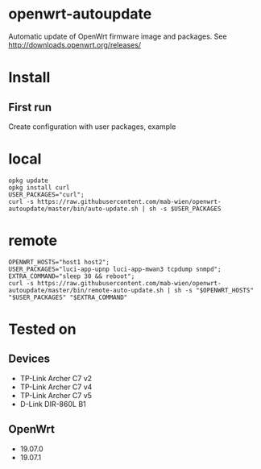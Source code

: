 # openwrt-autoupdate
Automatic update of OpenWrt firmware image  and packages.
See http://downloads.openwrt.org/releases/
# Install

## First run
Create configuration with user packages, example
# local

````
opkg update
opkg install curl
USER_PACKAGES="curl";
curl -s https://raw.githubusercontent.com/mab-wien/openwrt-autoupdate/master/bin/auto-update.sh | sh -s $USER_PACKAGES
````
# remote

````
OPENWRT_HOSTS="host1 host2";
USER_PACKAGES="luci-app-upnp luci-app-mwan3 tcpdump snmpd";
EXTRA_COMMAND="sleep 30 && reboot";
curl -s https://raw.githubusercontent.com/mab-wien/openwrt-autoupdate/master/bin/remote-auto-update.sh | sh -s "$OPENWRT_HOSTS" "$USER_PACKAGES" "$EXTRA_COMMAND"
````

# Tested on
## Devices
- TP-Link Archer C7 v2
- TP-Link Archer C7 v4
- TP-Link Archer C7 v5
- D-Link DIR-860L B1
## OpenWrt
- 19.07.0
- 19.07.1
